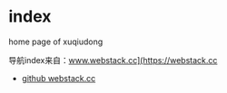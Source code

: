 # index
home page of xuqiudong







导航index来自：www.webstack.cc](https://webstack.cc

- [github webstack.cc](https://github.com/WebStackPage/WebStackPage.github.io)